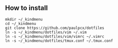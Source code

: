## How to install

    mkdir ~/_kindmenu
    cd ~/_kindmenu
    git clone https://github.com/paulpcx/dotfiles
    ln -s ~/_kindmenu/dotfiles/vim ~/.vim
    ln -s ~/_kindmenu/dotfiles/vim/vimrc ~/.vimrc
    ln -s ~/_kindmenu/dotfiles/tmux.conf ~/.tmux.conf
